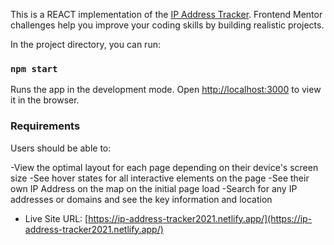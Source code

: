 This is a REACT implementation of the [IP Address Tracker](https://www.frontendmentor.io/challenges/rest-countries-api-with-color-theme-switcher-5cacc469fec04111f7b848ca). Frontend Mentor challenges help you improve your coding skills by building realistic projects. 


In the project directory, you can run:
### `npm start`

Runs the app in the development mode.
Open [http://localhost:3000](http://localhost:3000) to view it in the browser.


### Requirements
Users should be able to:

-View the optimal layout for each page depending on their device's screen size
-See hover states for all interactive elements on the page
-See their own IP Address on the map on the initial page load
-Search for any IP addresses or domains and see the key information and location

- Live Site URL: [https://ip-address-tracker2021.netlify.app/](https://ip-address-tracker2021.netlify.app/)